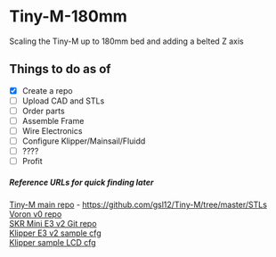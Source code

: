 # Tiny-M-180mm
Scaling the Tiny-M up to 180mm bed and adding a belted Z axis

## Things to do as of 
- [x] Create a repo
- [ ] Upload CAD and STLs
- [ ] Order parts
- [ ] Assemble Frame
- [ ] Wire Electronics
- [ ] Configure Klipper/Mainsail/Fluidd
- [ ] ????
- [ ] Profit

##### Reference URLs for quick finding later
[Tiny-M main repo](https://github.com/gsl12/Tiny-M/tree/master/STLs) - https://github.com/gsl12/Tiny-M/tree/master/STLs<br/>
[Voron v0 repo](https://github.com/VoronDesign/Voron-0)<br/>
[SKR Mini E3 v2 Git repo](https://github.com/bigtreetech/BIGTREETECH-SKR-mini-E3)<br/>
[Klipper E3 v2 sample cfg](https://github.com/KevinOConnor/klipper/blob/master/config/generic-bigtreetech-skr-mini-e3-v2.0.cfg)<br/>
[Klipper sample LCD cfg](https://github.com/KevinOConnor/klipper/blob/master/config/sample-lcd.cfg)<br/>
